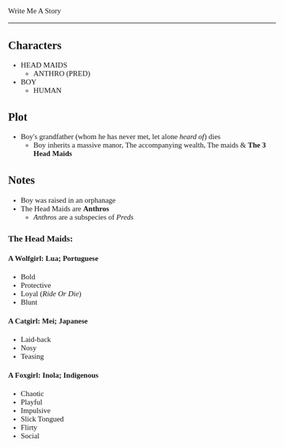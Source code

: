 <Style>
	Body {
		Font-size: 15px;
		Font-family: Verdana;
	};
</Style>

Write Me A Story
****************
Characters
----------
- HEAD MAIDS
	- ANTHRO (PRED)
- BOY
	- HUMAN

Plot
----
- Boy's grandfather (whom he has never met, let alone _heard of_) dies
    - Boy inherits a massive manor,
        The accompanying wealth,
        The maids &
        __The 3 Head Maids__

Notes
-----
- Boy was raised in an orphanage
- The Head Maids are __Anthros__
    - _Anthros_ are a subspecies of _Preds_
### The Head Maids:
#### A Wolfgirl: Lua; Portuguese
- Bold
- Protective
- Loyal (_Ride Or Die_)
- Blunt
#### A Catgirl: Mei; Japanese
- Laid-back
- Nosy
- Teasing
#### A Foxgirl: Inola; Indigenous
- Chaotic
- Playful
- Impulsive
- Slick Tongued
- Flirty
- Social